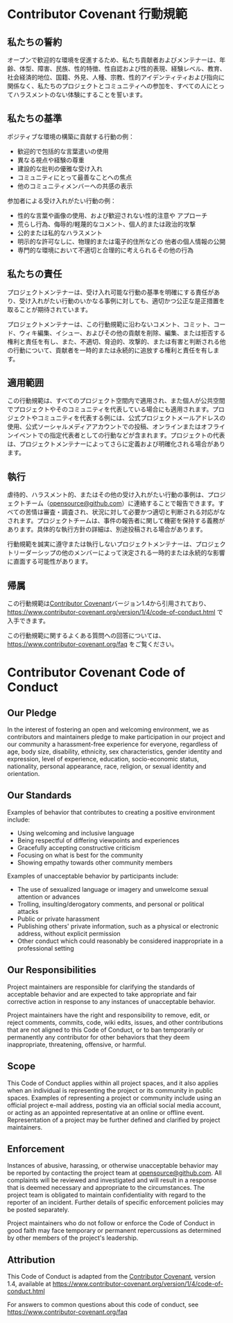 # Contributor Covenant 行動規範

## 私たちの誓約

オープンで歓迎的な環境を促進するため、私たち貢献者およびメンテナーは、年齢、体型、障害、民族、性的特徴、性自認および性的表現、経験レベル、教育、社会経済的地位、国籍、外見、人種、宗教、性的アイデンティティおよび指向に関係なく、私たちのプロジェクトとコミュニティへの参加を、すべての人にとってハラスメントのない体験にすることを誓います。

## 私たちの基準

ポジティブな環境の構築に貢献する行動の例：

* 歓迎的で包括的な言葉遣いの使用
* 異なる視点や経験の尊重
* 建設的な批判の優雅な受け入れ
* コミュニティにとって最善なことへの焦点
* 他のコミュニティメンバーへの共感の表示

参加者による受け入れがたい行動の例：

* 性的な言葉や画像の使用、および歓迎されない性的注意や
  アプローチ
* 荒らし行為、侮辱的/軽蔑的なコメント、個人的または政治的攻撃
* 公的または私的なハラスメント
* 明示的な許可なしに、物理的または電子的住所などの
  他者の個人情報の公開
* 専門的な環境において不適切と合理的に考えられるその他の行為

## 私たちの責任

プロジェクトメンテナーは、受け入れ可能な行動の基準を明確にする責任があり、受け入れがたい行動のいかなる事例に対しても、適切かつ公正な是正措置を取ることが期待されています。

プロジェクトメンテナーは、この行動規範に沿わないコメント、コミット、コード、ウィキ編集、イシュー、およびその他の貢献を削除、編集、または拒否する権利と責任を有し、また、不適切、脅迫的、攻撃的、または有害と判断される他の行動について、貢献者を一時的または永続的に追放する権利と責任を有します。

## 適用範囲

この行動規範は、すべてのプロジェクト空間内で適用され、また個人が公共空間でプロジェクトやそのコミュニティを代表している場合にも適用されます。プロジェクトやコミュニティを代表する例には、公式プロジェクトメールアドレスの使用、公式ソーシャルメディアアカウントでの投稿、オンラインまたはオフラインイベントでの指定代表者としての行動などが含まれます。プロジェクトの代表は、プロジェクトメンテナーによってさらに定義および明確化される場合があります。

## 執行

虐待的、ハラスメント的、またはその他の受け入れがたい行動の事例は、プロジェクトチーム（opensource@github.com）に連絡することで報告できます。すべての苦情は審査・調査され、状況に対して必要かつ適切と判断される対応がなされます。プロジェクトチームは、事件の報告者に関して機密を保持する義務があります。具体的な執行方針の詳細は、別途投稿される場合があります。

行動規範を誠実に遵守または執行しないプロジェクトメンテナーは、プロジェクトリーダーシップの他のメンバーによって決定される一時的または永続的な影響に直面する可能性があります。

## 帰属

この行動規範は[Contributor Covenant][homepage]バージョン1.4から引用されており、
https://www.contributor-covenant.org/version/1/4/code-of-conduct.html で入手できます。

[homepage]: https://www.contributor-covenant.org

この行動規範に関するよくある質問への回答については、
https://www.contributor-covenant.org/faq をご覧ください。

# Contributor Covenant Code of Conduct

## Our Pledge

In the interest of fostering an open and welcoming environment, we as
contributors and maintainers pledge to make participation in our project and
our community a harassment-free experience for everyone, regardless of age, body
size, disability, ethnicity, sex characteristics, gender identity and expression,
level of experience, education, socio-economic status, nationality, personal
appearance, race, religion, or sexual identity and orientation.

## Our Standards

Examples of behavior that contributes to creating a positive environment
include:

* Using welcoming and inclusive language
* Being respectful of differing viewpoints and experiences
* Gracefully accepting constructive criticism
* Focusing on what is best for the community
* Showing empathy towards other community members

Examples of unacceptable behavior by participants include:

* The use of sexualized language or imagery and unwelcome sexual attention or
  advances
* Trolling, insulting/derogatory comments, and personal or political attacks
* Public or private harassment
* Publishing others' private information, such as a physical or electronic
  address, without explicit permission
* Other conduct which could reasonably be considered inappropriate in a
  professional setting

## Our Responsibilities

Project maintainers are responsible for clarifying the standards of acceptable
behavior and are expected to take appropriate and fair corrective action in
response to any instances of unacceptable behavior.

Project maintainers have the right and responsibility to remove, edit, or
reject comments, commits, code, wiki edits, issues, and other contributions
that are not aligned to this Code of Conduct, or to ban temporarily or
permanently any contributor for other behaviors that they deem inappropriate,
threatening, offensive, or harmful.

## Scope

This Code of Conduct applies within all project spaces, and it also applies when
an individual is representing the project or its community in public spaces.
Examples of representing a project or community include using an official
project e-mail address, posting via an official social media account, or acting
as an appointed representative at an online or offline event. Representation of
a project may be further defined and clarified by project maintainers.

## Enforcement

Instances of abusive, harassing, or otherwise unacceptable behavior may be
reported by contacting the project team at opensource@github.com. All
complaints will be reviewed and investigated and will result in a response that
is deemed necessary and appropriate to the circumstances. The project team is
obligated to maintain confidentiality with regard to the reporter of an incident.
Further details of specific enforcement policies may be posted separately.

Project maintainers who do not follow or enforce the Code of Conduct in good
faith may face temporary or permanent repercussions as determined by other
members of the project's leadership.

## Attribution

This Code of Conduct is adapted from the [Contributor Covenant][homepage], version 1.4,
available at https://www.contributor-covenant.org/version/1/4/code-of-conduct.html

[homepage]: https://www.contributor-covenant.org

For answers to common questions about this code of conduct, see
https://www.contributor-covenant.org/faq
